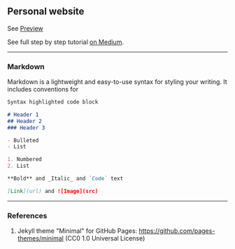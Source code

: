 ## Personal website

See <a href="https://robertofranceschi.github.io/">Preview</a>

See full step by step tutorial [on Medium](https://medium.com/@evanca/set-up-your-portfolio-website-in-less-than-10-minutes-with-github-pages-d0efa8ff56fd).
___
### Markdown

Markdown is a lightweight and easy-to-use syntax for styling your writing. It includes conventions for

```markdown
Syntax highlighted code block

# Header 1
## Header 2
### Header 3

- Bulleted
- List

1. Numbered
2. List

**Bold** and _Italic_ and `Code` text

[Link](url) and ![Image](src)
```
___

### References

1. Jekyll theme "Minimal" for GitHub Pages: https://github.com/pages-themes/minimal (CC0 1.0 Universal License)
